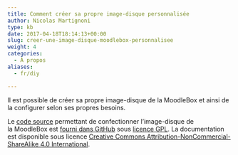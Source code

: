 ```yaml
---
title: Comment créer sa propre image-disque personnalisée
author: Nicolas Martignoni
type: kb
date: 2017-04-18T18:14:13+00:00
slug: creer-une-image-disque-moodlebox-personnalisee
weight: 4
categories:
  - À propos
aliases:
  - fr/diy

---
```

Il est possible de créer sa propre image-disque de la MoodleBox et ainsi de la configurer selon ses propres besoins.

Le [code source][1] permettant de confectionner l’image-disque de la MoodleBox est [fourni dans GitHub][1] sous [licence GPL][2]. La documentation est disponible sous licence [Creative Commons Attribution-NonCommercial-ShareAlike 4.0 International][3].

 [1]: https://github.com/martignoni/moodlebox
 [2]: hhttps://www.gnu.org/licenses/gpl-3.0.fr.html
 [3]: https://creativecommons.org/licenses/by-nc-sa/4.0/
